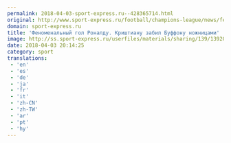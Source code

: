 ```yaml
---
permalink: 2018-04-03-sport-express.ru--428365714.html
original: http://www.sport-express.ru/football/champions-league/news/fenomenalnyy-gol-ronaldu-krishtianu-zabil-buffonu-nozhnicami-1392021/
domain: sport-express.ru
title: 'Феноменальный гол Роналду. Криштиану забил Буффону ножницами'
image: http://ss.sport-express.ru/userfiles/materials/sharing/139/1392021.jpg
date: 2018-04-03 20:14:25
category: sport
translations: 
 - 'en'
 - 'es'
 - 'de'
 - 'ja'
 - 'fr'
 - 'it'
 - 'zh-CN'
 - 'zh-TW'
 - 'ar'
 - 'pt'
 - 'hy'
---
```


